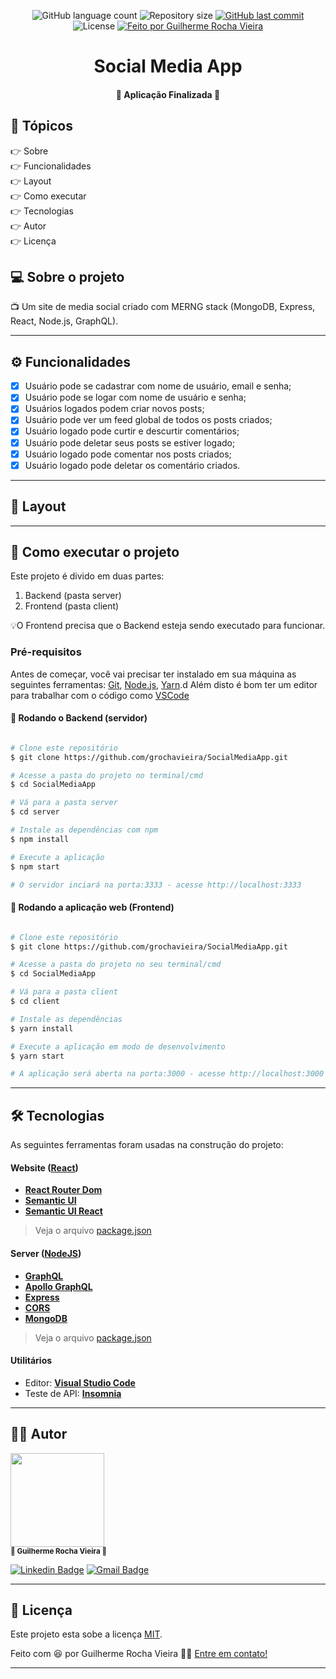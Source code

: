 <p align="center">
  <img alt="GitHub language count" src="https://img.shields.io/github/languages/count/grochavieira/SocialMediaApp?color=%2304D361&style=for-the-badge">

  <img alt="Repository size" src="https://img.shields.io/github/repo-size/grochavieira/SocialMediaApp?style=for-the-badge">
  
  <a href="https://github.com/grochavieira/SocialMediaApp/commits/master">
    <img alt="GitHub last commit" src="https://img.shields.io/github/last-commit/grochavieira/SocialMediaApp?style=for-the-badge">
  </a>
    
   <img alt="License" src="https://img.shields.io/badge/license-MIT-brightgreen?style=for-the-badge">

  <a href="https://github.com/grochavieira">
    <img alt="Feito por Guilherme Rocha Vieira" src="https://img.shields.io/badge/feito%20por-grochavieira-%237519C1?style=for-the-badge&logo=github">
  </a>
  
 
</p>
<h1 align="center">
    Social Media App
</h1>

<h4 align="center"> 
	🚧  Aplicação Finalizada 🚧
</h4>

## 🏁 Tópicos

<p>
 👉<a href="#-sobre-o-projeto" style="text-decoration: none; "> Sobre</a> <br/>
👉<a href="#-funcionalidades" style="text-decoration: none; "> Funcionalidades</a> <br/>
👉<a href="#-layout" style="text-decoration: none"> Layout</a> <br/>
👉<a href="#-como-executar-o-projeto" style="text-decoration: none"> Como executar</a> <br/>
👉<a href="#-tecnologias" style="text-decoration: none"> Tecnologias</a> <br/>
👉<a href="#-autor" style="text-decoration: none"> Autor</a> <br/>
👉<a href="#user-content--licença" style="text-decoration: none"> Licença</a>

</p>

## 💻 Sobre o projeto

📺 Um site de media social criado com MERNG stack (MongoDB, Express, React, Node.js, GraphQL).

---

<a name="-funcionalidades"></a>

## ⚙️ Funcionalidades

- [x] Usuário pode se cadastrar com nome de usuário, email e senha;
- [x] Usuário pode se logar com nome de usuário e senha;
- [x] Usuários logados podem criar novos posts;
- [x] Usuário pode ver um feed global de todos os posts criados;
- [x] Usuário logado pode curtir e descurtir comentários;
- [x] Usuário pode deletar seus posts se estiver logado;
- [x] Usuário logado pode comentar nos posts criados;
- [x] Usuário logado pode deletar os comentário criados.

---

## 🎨 Layout

---

## 🚀 Como executar o projeto

Este projeto é divido em duas partes:

1. Backend (pasta server)
2. Frontend (pasta client)

💡O Frontend precisa que o Backend esteja sendo executado para funcionar.

### Pré-requisitos

Antes de começar, você vai precisar ter instalado em sua máquina as seguintes ferramentas:
[Git](https://git-scm.com), [Node.js](https://nodejs.org/en/), [Yarn](https://classic.yarnpkg.com/en/docs/install).d
Além disto é bom ter um editor para trabalhar com o código como [VSCode](https://code.visualstudio.com/)

#### 🎲 Rodando o Backend (servidor)

```bash

# Clone este repositório
$ git clone https://github.com/grochavieira/SocialMediaApp.git

# Acesse a pasta do projeto no terminal/cmd
$ cd SocialMediaApp

# Vá para a pasta server
$ cd server

# Instale as dependências com npm
$ npm install

# Execute a aplicação
$ npm start

# O servidor inciará na porta:3333 - acesse http://localhost:3333

```

#### 🧭 Rodando a aplicação web (Frontend)

```bash

# Clone este repositório
$ git clone https://github.com/grochavieira/SocialMediaApp.git

# Acesse a pasta do projeto no seu terminal/cmd
$ cd SocialMediaApp

# Vá para a pasta client
$ cd client

# Instale as dependências
$ yarn install

# Execute a aplicação em modo de desenvolvimento
$ yarn start

# A aplicação será aberta na porta:3000 - acesse http://localhost:3000

```

---

## 🛠 Tecnologias

As seguintes ferramentas foram usadas na construção do projeto:

#### **Website** ([React](https://reactjs.org/))

- **[React Router Dom](https://github.com/ReactTraining/react-router/tree/master/packages/react-router-dom)**
- **[Semantic UI](https://semantic-ui.com/)**
- **[Semantic UI React](https://react.semantic-ui.com/)**

> Veja o arquivo [package.json](https://github.com/grochavieira/SocialMediaApp/blob/master/web/package.json)

#### **Server** ([NodeJS](https://nodejs.org/en/))

- **[GraphQL](https://graphql.org/)**
- **[Apollo GraphQL](https://www.apollographql.com/)**
- **[Express](https://expressjs.com/)**
- **[CORS](https://expressjs.com/en/resources/middleware/cors.html)**
- **[MongoDB](https://www.mongodb.com/)**

> Veja o arquivo [package.json](https://github.com/grochavieira/SocialMediaApp/blob/master/server/package.json)

#### **Utilitários**

- Editor: **[Visual Studio Code](https://code.visualstudio.com/)**
- Teste de API: **[Insomnia](https://insomnia.rest/)**

---

<a name="-autor"></a>

## 🦸‍♂️ **Autor**

<p>
<kbd>
 <img src="https://avatars1.githubusercontent.com/u/48029638?s=460&u=f8d11a7aa9ce76a782ef140a075c5c81be878f00&v=4" width="150px;" alt=""/>
 </kbd>
 <br />
 <sub><strong>🌟 Guilherme Rocha Vieira 🌟</strong></sub>
</p>

[![Linkedin Badge](https://img.shields.io/badge/-Guilherme-blue?style=for-the-badge&logo=Linkedin&logoColor=white&link=https://www.linkedin.com/in/grochavieira/)](https://www.linkedin.com/in/grochavieira/)
[![Gmail Badge](https://img.shields.io/badge/-guirocha.hopeisaba@gmail.com-c14438?style=for-the-badge&logo=Gmail&logoColor=white&link=mailto:guirocha.hopeisaba@gmail.com)](mailto:guirocha.hopeisaba@gmail.com)

---

## 📝 Licença

Este projeto esta sobe a licença [MIT](./LICENSE).

Feito com :satisfied: por Guilherme Rocha Vieira 👋🏽 [Entre em contato!](https://www.linkedin.com/in/grochavieira/)

---
